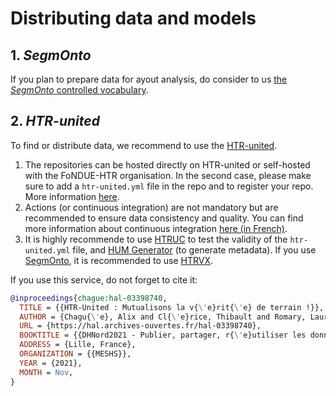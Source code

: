 # Distributing data and models

## 1. _SegmOnto_

If you plan to prepare data for ayout analysis, do consider to us [the _SegmOnto_ controlled vocabulary](https://segmonto.github.io/).

## 2. _HTR-united_

To find or distribute data, we recommend to use the  [HTR-united](https://github.com/HTR-United/).

1. The repositories can be hosted directly on HTR-united or self-hosted with the FoNDUE-HTR organisation. In the second case, please make sure to add a `htr-united.yml` file in the repo and to register your repo. More information [here](https://github.com/htr-united/htr-united).
2. Actions (or continuous integration) are not mandatory but are recommended to ensure data consistency and quality. You can find more information about continuous integration [here (in French)](https://www.youtube.com/watch?v=Jk5aSIzIxXE).
3. It is highly recommende to use [HTRUC](https://github.com/HTR-United/HTRUC) to test the validity of the `htr-united.yml` file, and [HUM Generator](https://github.com/HTR-United/htr-united-metadata-generator/blob/main/TUTORIAL.md) (to generate metadata). If you use [SegmOnto](https://github.com/SegmOnto/Guidelines/), it is recommended to use [HTRVX](https://github.com/HTR-United/HTRVX).

If you use this service, do not forget to cite it:

```bibtex
@inproceedings{chague:hal-03398740,
  TITLE = {{HTR-United : Mutualisons la v{\'e}rit{\'e} de terrain !}},
  AUTHOR = {Chagu{\'e}, Alix and Cl{\'e}rice, Thibault and Romary, Laurent},
  URL = {https://hal.archives-ouvertes.fr/hal-03398740},
  BOOKTITLE = {{DHNord2021 - Publier, partager, r{\'e}utiliser les donn{\'e}es de la recherche : les data papers et leurs enjeux}},
  ADDRESS = {Lille, France},
  ORGANIZATION = {{MESHS}},
  YEAR = {2021},
  MONTH = Nov,
}
```